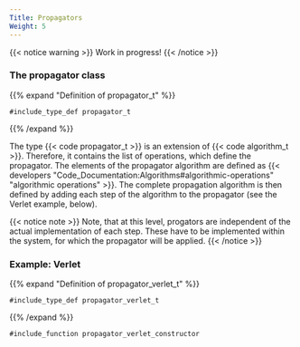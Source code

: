 ```yaml
---
Title: Propagators
Weight: 5
---
```


{{< notice warning >}}
Work in progress!
{{< /notice >}}

### The propagator class

{{% expand "Definition of propagator_t" %}}
```Fortran
#include_type_def propagator_t
```
{{% /expand %}}

The type {{< code propagator_t >}} is an extension of {{< code algorithm_t >}}. Therefore, it contains the list of operations, which define the propagator.
The elements of the propagator algorithm are defined as {{< developers "Code_Documentation:Algorithms#algorithmic-operations" "algorithmic operations" >}}.
The complete propagation algorithm is then defined by adding each step of the algorithm to the propagator (see the Verlet example, below).

{{< notice note >}}
Note, that at this level, progators are independent of the actual implementation of each step. These have to be implemented within the system, for which the propagator will be applied.
{{< /notice >}}



### Example: Verlet

{{% expand "Definition of propagator_verlet_t" %}}
```Fortran
#include_type_def propagator_verlet_t
```
{{% /expand %}}


```Fortran
#include_function propagator_verlet_constructor
```
